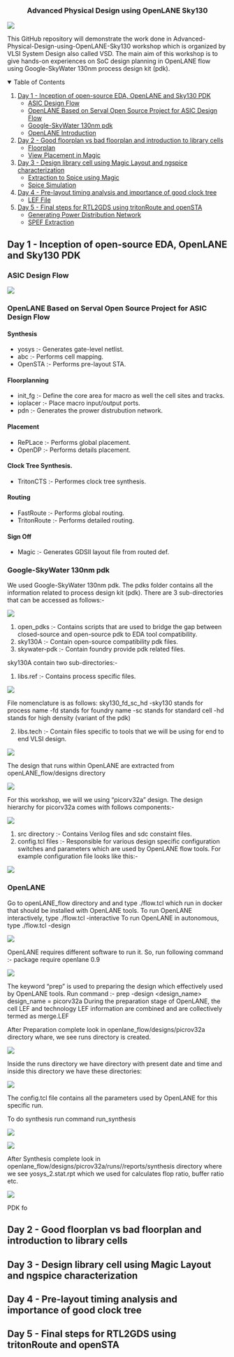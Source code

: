 <h3 align="center"> Advanced Physical Design using OpenLANE Sky130</h3>

![](Images_Day_1/Advanced-Physical-Design-using-OpenLANE_Sky130_1.png)

This GitHub repository will demonstrate the work done in Advanced-Physical-Design-using-OpenLANE-Sky130 workshop which is organized by VLSI System Design also called VSD. The main aim of this workshop is to give hands-on experiences on SoC design planning in OpenLANE flow using Google-SkyWater 130nm process design kit (pdk).


<!-- TABLE OF CONTENTS -->
<details open="open">
  <summary>Table of Contents</summary>
  <ol>
    <li>
      <a href="##Day 1 - Inception of open-source EDA, OpenLANE and Sky130 PDK">Day 1 - Inception of open-source EDA, OpenLANE and Sky130 PDK</a>
      <ul>
        <li><a href="#ASIC Design Flow">ASIC Design Flow</a></li>
        <li><a href="#OpenLANE Based on Serval Open Source Project for ASIC Design Flow">OpenLANE Based on Serval Open Source Project for ASIC Design Flow</a></li>
        <li><a href="#Google-SkyWater 130nm pdk">Google-SkyWater 130nm pdk</a></li>
        <li><a href="#OpenLANE">OpenLANE Introduction</a></li>
      </ul>
      </li>
    <li>
      <a href="#Day 2 - Good floorplan vs bad floorplan and introduction to library cells">Day 2 - Good floorplan vs bad floorplan and introduction to library cells</a>
      <ul>
        <li><a href="#Floorplan">Floorplan</a></li>
        <li><a href="#View-Placement-in-Magic">View Placement in Magic</a></li>
      </ul>
    </li>
    <li>
      <a href="#Day 3 - Design library cell using Magic Layout and ngspice characterization">Day 3 - Design library cell using Magic Layout and ngspice characterization</a>
      <ul>
        <li><a href="#Extraction to Spice using Magic">Extraction to Spice using Magic</a></li>
        <li><a href="#Spice Simulation">Spice Simulation</a></li>
      </ul>
    </li>
    <li>
      <a href="#Day 4 - Pre-layout timing analysis and importance of good clock tree">Day 4 - Pre-layout timing analysis and importance of good clock tree</a>
      <ul>
        <li><a href="#LEF File">LEF File</a></li>    
      </ul>
    </li>
    <li>
      <a href="#Day 5 - Final steps for RTL2GDS using tritonRoute and openSTA">Day 5 - Final steps for RTL2GDS using tritonRoute and openSTA</a>
      <ul>
        <li><a href="#Generating Power Distribution Network">Generating Power Distribution Network</a></li>
        <li><a href="#SPEF Extraction">SPEF Extraction</a></li>
      </ul>
      </li>
    
  </ol>
  </details>

## Day 1 - Inception of open-source EDA, OpenLANE and Sky130 PDK
### ASIC Design Flow

![](Images_Day_1/RTL_GDSII.JPG)

### OpenLANE Based on Serval Open Source Project for ASIC Design Flow

#### Synthesis
- yosys :- Generates gate-level netlist.
- abc :- Performs cell mapping.
- OpenSTA :- Performs pre-layout STA.

#### Floorplanning
- init_fg :- Define the core area for macro as well the cell sites and tracks.
- ioplacer :- Place macro input/output ports.
- pdn :- Generates the prower distrubution network.

#### Placement
- RePLace :- Performs global placement.
- OpenDP :- Performs details placement.

#### Clock Tree Synthesis.
- TritonCTS :- Performes clock tree synthesis.

#### Routing
- FastRoute :- Performs global routing.
- TritonRoute :- Performs detailed routing.

#### Sign Off
- Magic :- Generates GDSII layout file from routed def.

### Google-SkyWater 130nm pdk

We used Google-SkyWater 130nm pdk. The pdks folder contains all the information related to process design kit (pdk). There are 3 sub-directories that can be accessed as follows:- 

![](Images_Day_1/Capture1.JPG)

1.	open_pdks :- Contains scripts that are used to bridge the gap between closed-source and open-source pdk to EDA tool compatibility.
2.	sky130A :- Contain open-source compatibility pdk files.
3.	skywater-pdk :- Contain foundry provide pdk related files.

sky130A contain two sub-directories:-

1.	libs.ref :- Contains process specific files. 


![](Images_Day_1/Capture2.JPG)

File nomenclature is as follows:
sky130_fd_sc_hd
-sky130 stands for process name
-fd stands for foundry name
-sc stands for standard cell
-hd stands for high density (variant of the pdk) 

2.	libs.tech :- Contain files specific to tools that we will  be using for end to end VLSI design.


![](Images_Day_1/Capture3.JPG)


The design that runs within OpenLANE are extracted from openLANE_flow/designs directory 

![](Images_Day_1/Capture5.JPG)

For this  workshop, we will we using “picorv32a” design. The design hierarchy for picorv32a comes with follows components:-

![](Images_Day_6/Capture6.JPG)

1.	src directory  :- Contains Verilog files and sdc constaint files.
2.	config.tcl files :- Responsible for various design specific configuration switches and parameters which are used by OpenLANE flow tools. For example configuration file looks like this:-


![](Images_Day_1/Capture8.JPG)

### OpenLANE

Go to openLANE_flow directory and and type ./flow.tcl which run in docker that should be installed with OpenLANE tools.
To run OpenLANE interactively, type ./flow.tcl -interactive
To run OpenLANE in autonomous, type ./flow.tcl -design

![](Images_Day_1/Capture4.JPG)

OpenLANE requires different software to run it. So, run following command :-
package require openlane 0.9  

![](Images_Day_1/Capture7.JPG)

The keyword “prep” is used to preparing the design which effectively used by OpenLANE tools. Run command :- prep -design <design_name> 
design_name = picorv32a
During the preparation stage of OpenLANE, the cell LEF and technology LEF information are combined and are collectively termed as merge.LEF

After Preparation complete look in openlane_flow/designs/picrov32a directory whare, we see runs directory is created.


![](Images_Day_1/Capture9.JPG)

Inside the runs directory we have directory with present date and time and inside this directory we have these directories:

![](Images_Day_1/Capture10.JPG)

The config.tcl file contains all the parameters used by OpenLANE for this specific run.

To do synthesis run command run_synthesis

![](Images_Day_1/Capture11.JPG)

![](Images_Day_1/Capture12.JPG)

After Synthesis complete look in openlane_flow/designs/picrov32a/runs//reports/synthesis directory where we see yosys_2.stat.rpt which we used for calculates flop ratio, buffer ratio etc.


![](Images_Day_1/Capture13.JPG)


PDK fo

## Day 2 - Good floorplan vs bad floorplan and introduction to library cells

## Day 3 - Design library cell using Magic Layout and ngspice characterization

## Day 4 - Pre-layout timing analysis and importance of good clock tree

## Day 5 - Final steps for RTL2GDS using tritonRoute and openSTA

